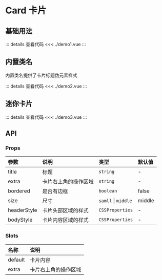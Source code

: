 # Card 卡片

<script setup>
import Demo1 from './demo1.vue'
import Demo2 from './demo2.vue'
import Demo3 from './demo3.vue'
</script>

## 基础用法

<Demo1></Demo1>

::: details 查看代码
<<< ./demo1.vue
:::

## 内置类名
内置类名提供了卡片标题伪元素样式

<Demo2></Demo2>

::: details 查看代码
<<< ./demo2.vue
:::

## 迷你卡片

<Demo3></Demo3>

::: details 查看代码
<<< ./demo3.vue
:::

## API

### Props

| 参数  | 说明  | 类型   | 默认值 |
| :---- | :---- | :---- | :----  |
| title | 标题  | `string` |    -   |
| extra | 卡片右上角的操作区域 | `string` |    -   |
| bordered | 是否有边框 | `boolean` |    false   |
| size | 尺寸  | `samll` \| `middle` | middle |
| headerStyle | 卡片头部区域的样式 | `CSSProperties` |    -   |
| bodyStyle | 卡片内容区域的样式 | `CSSProperties` |    -   |

### Slots

| 名称  | 说明  |
| :---- | :---- |
| default | 卡片内容 |
| extra | 卡片右上角的操作区域 |
